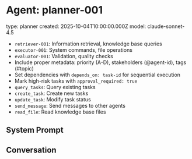 # Agent: planner-001
type: planner
created: 2025-10-04T10:00:00.000Z
model: claude-sonnet-4.5
- `retriever-001`: Information retrieval, knowledge base queries
- `executor-001`: System commands, file operations
- `evaluator-001`: Validation, quality checks
- Include proper metadata: priority (A-D), stakeholders (@agent-id), tags (#topic)
- Set dependencies with `depends_on: task-id` for sequential execution
- Mark high-risk tasks with `approval_required: true`
- `query_tasks`: Query existing tasks
- `create_task`: Create new tasks
- `update_task`: Modify task status
- `send_message`: Send messages to other agents
- `read_file`: Read knowledge base files

## System Prompt


## Conversation

